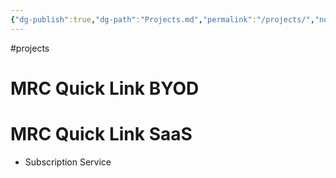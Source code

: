 ```yaml
---
{"dg-publish":true,"dg-path":"Projects.md","permalink":"/projects/","noteIcon":""}
---
```


#projects
# MRC Quick Link BYOD

# MRC Quick Link SaaS
- Subscription Service